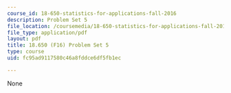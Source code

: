 ```yaml
---
course_id: 18-650-statistics-for-applications-fall-2016
description: Problem Set 5
file_location: /coursemedia/18-650-statistics-for-applications-fall-2016/fc95ad9117580c46a8fddce6df5fb1ec_MIT18_650F16_PSet5.pdf
file_type: application/pdf
layout: pdf
title: 18.650 (F16) Problem Set 5
type: course
uid: fc95ad9117580c46a8fddce6df5fb1ec

---
```

None
